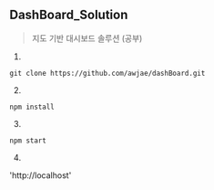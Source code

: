 ## DashBoard_Solution ##

> 지도 기반 대시보드 솔루션 (공부)

1. 
`git clone https://github.com/awjae/dashBoard.git`

2.
`npm install`

3.
`npm start`

4.
'http://localhost'
